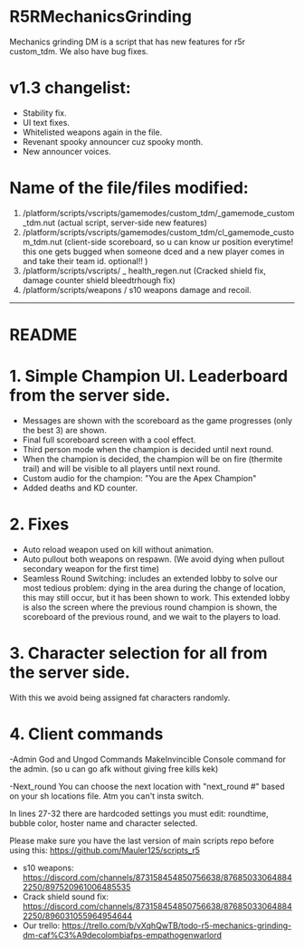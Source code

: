 # R5RMechanicsGrinding
Mechanics grinding DM is  a script that has new features for r5r custom_tdm. We also have bug fixes. 


# v1.3 changelist:
- Stability fix.
- UI text fixes.
- Whitelisted weapons again in the file.
- Revenant spooky announcer cuz spooky month.
- New announcer voices.


# Name of the file/files modified: 
1. /platform/scripts/vscripts/gamemodes/custom_tdm/_gamemode_custom_tdm.nut (actual script, server-side new features)
2. /platform/scripts/vscripts/gamemodes/custom_tdm/cl_gamemode_custom_tdm.nut (client-side scoreboard, so u can know ur position everytime! this one gets bugged when someone dced and a new player comes in and take their team id. optional!! ) 
3. /platform/scripts/vscripts/ _ health_regen.nut (Cracked shield fix, damage counter shield bleedtrhough fix)
5. /platform/scripts/weapons / s10 weapons damage and recoil.
____________________________
# README
# 1. Simple Champion UI. Leaderboard from the server side.
- Messages are shown with the scoreboard as the game progresses (only the best 3) are shown.
- Final full scoreboard screen with a cool effect.
- Third person mode when the champion is decided until next round.
- When the champion is decided, the champion will be on fire (thermite trail) and will be visible to all players until next round.
- Custom audio for the champion: "You are the Apex Champion"
- Added deaths and KD counter.

# 2. Fixes
- Auto reload weapon used on kill without animation.
- Auto pullout both weapons on respawn. (We avoid dying when pullout secondary weapon for the first time)
- Seamless Round Switching: includes an extended lobby to solve our most tedious problem: dying in the area during the change of location, this may still occur, but it has been shown to work. This extended lobby is also the screen where the previous round champion is shown, the scoreboard of the previous round, and we wait to the players to load. 

# 3. Character selection for all from the server side.
With this we avoid being assigned fat characters randomly.

# 4. Client commands
-Admin God and Ungod Commands
MakeInvincible Console command for the admin. (so u can go afk without giving free kills kek)

-Next_round
You can choose the next location with "next_round #" based on your sh locations file. Atm you can't insta switch.

In lines 27-32 there are hardcoded settings you must edit: roundtime, bubble color, hoster name and character selected.

Please make sure you have the last version of main scripts repo before using this: https://github.com/Mauler125/scripts_r5
- s10 weapons: https://discord.com/channels/873158454850756638/876850330648842250/897520961006485535
- Crack shield sound fix: https://discord.com/channels/873158454850756638/876850330648842250/896031055964954644
- Our trello: https://trello.com/b/vXqhQwTB/todo-r5-mechanics-grinding-dm-caf%C3%A9decolombiafps-empathogenwarlord

